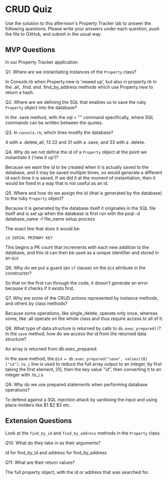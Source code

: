 # CRUD Quiz

Use the solution to this afternoon's Property Tracker lab to answer the following questions. Please write your answers under each question, push the file to GitHub, and submit in the usual way.

## MVP Questions

In our Property Tracker application:

Q1. Where are we instantiating instances of the `Property` class?

In Console.rb when Property.new is 'newed up', but also in property.rb in the .all, .find. and
.find_by_address methods which use Property.new to return a hash.

Q2. Where are we defining the SQL that enables us to save the ruby `Property` object into the database?

In the .save method, with the sql = "" command specifically, where SQL commands can be written
between the quotes.  

Q3. In `console.rb`, which lines modify the database?

4 with a .delete_all, 13 22 and 31 with a .save, and 33 with a .delete.

Q4. Why do we not define the id of a `Property` object at the point we instantiate it (‘new it up’)?

Because we want the id to be created when it is actually saved to the database, and it may
be saved multiple times, so would generate a different id each time it is saved. If
we did it at the moment of instantiation, then it would be fixed in a way that is not useful
as an id.

Q5. Where and how do we assign the id (that is generated by the database) to the ruby `Property` object?

Because it is generated by the database itself it originates in the SQL file itself and is set
up when the database is first run with the psql -d database_name -f file_name setup process

The exact line that does it would be:

`id SERIAL PRIMARY KEY`

This begins a PK count that increments with each new addition to the database, and this
id can then be used as a unique identifier and stored in an `@id`

Q6. Why do we put a guard (an `if` clause) on the `@id` attribute in the constructor?

So that on the first run through the code, it doesn't generate an error because it checks
if it exists first.

Q7. Why are some of the CRUD actions represented by instance methods, and others by class methods?

Because some operations, like single_delete, operate only once, whereas some, like
.all operate on the whole class and thus require access to all of it.  

Q8. What type of data structure is returned by calls to `db.exec_prepared()`? In the `save` method, how do we access the id from the returned data structure?

An array is returned from db.exec_prepared.  

In the save method, the `@id = db.exec_prepared("save", values)[0]["id"].to_i` line
is used to reduce the full array output to an integer, by first taking the first element,
[0], then the key value "id", then converting it to an integer with .to_i.s

Q9. Why do we use prepared statements when performing database operations?

To defend against a SQL injection attack by sanitising the input and using place-holders like
$1 $2 $3 etc.   

## Extension Questions

Look at the `find_by_id` and `find_by_address` methods in the `Property` class.

Q10. What do they take in as their arguments?

id for find_by_id and address for find_by_address

Q11. What are their return values?

The full property object, with the id or address that was searched for.  
